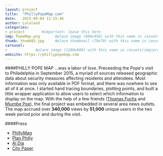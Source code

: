 ```yaml
---
layout: project
title:  "PhillyPopeMap.com"
date:   2015-09-04 11:15:46
author: Lalaland
categories:
- project        #important: leave this here
img: PopeMap.png       #place image (600x450) with this name in /assets/img/project/
thumb: thumb02.jpg     #place thumbnail (70x70) with this name in /assets/img/project/thumbs/
carousel:
-             #place image (1280x600) with this name in /assets/img/project/carousel/
website: https://phillypopemap.com
---
```

####PHILLY POPE MAP
...was a labor of love. Preceeding the Pope's visit to Philadelphia in September 2015, a myriad of sources released geographic data about security measures affecting residents and attendees. Most information was only available in PDF format, and there was nowhere to see all of it at once. I started hand tracing boundaries, plotting points, and built a little wrapper application to allow users to select which information to display on the map. With the help of a few friends ([Thomas Fuchs](https://twitter.com/thomasfuchs) and [Mjumbe Poe](https://twitter.com/mjumbewu)), the final project was embedded in several area news outlets. The map accrued over **340,000** views by **51,000** unique users in the two week period prior and during the visit.

####Press
 - [PhillyMag]()
 - [Plan Philly]()
 - [Al Dia]()
 - [City Paper]()
